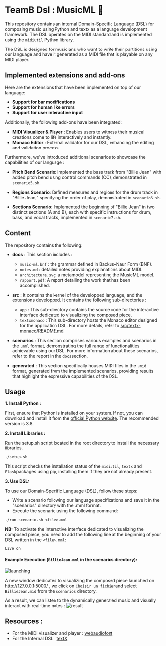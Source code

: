 # TeamB Dsl : MusicML 🎵 

This repository contains an internal Domain-Specific Language (DSL) for composing music using Python and textx as a language development framework. The DSL operates on the MIDI standard and is implemented using the `midiutil` Python library.

The DSL is designed for musicians who want to write their partitions using our language and have it generated as a MIDI file that is playable on any MIDI player.

## Implemented extensions and add-ons

Here are the extensions that have been implemented on top of our language:
- **Support for bar modifications** 
- **Support for human like errors**
- **Support for user interactive input**

Additionally, the following add-ons have been integrated:
- **MIDI Visualizer & Player** : Enables users to witness their musical creations come to life interactively and instantly.
- **Monaco Editor** : External validator for our DSL, enhancing the editing and validation process.

Furthermore, we've introduced additional scenarios to showcase the capabilities of our language :
- **Pitch Bend Scenario**: Implemented the bass track from "Billie Jean" with added pitch bend using control commands (CC), demonstrated in `scenario5.sh`.

- **Regions Scenario**: Defined measures and regions for the drum track in "Billie Jean," specifying the order of play, demonstrated in `scenario6.sh`.

- **Sections Scenario**: Implemented the beginning of "Billie Jean" in two distinct sections (A and B), each with specific instructions for drum, bass, and vocal tracks, implemented in `scenario7.sh`.


## Content

The repository contains the following:

- **docs** : This section includes :
  - `music-ml.bnf` : the grammar defined in Backus–Naur Form (BNF).
  - `notes.md` : detailed notes providing explanations about MIDI.
  - `architecture.svg`: a metamodel representing the MusicML model.
  - `rapport.pdf`: A report detailing the work that has been accomplished.

- **src** : It contains the kernel of the developped language, and the extensions developped. It contains the following sub-directories :
  - `app`  : This sub-directory contains the source code for the interactive interface dedicated to visualizing the composed piece.
  - `textxmonaco` : This sub-directory hosts the Monaco editor designed for the application DSL. For more details, refer to [src/textx-monaco/README.md](https://github.com/benaissanadim/DSL-MusicML-TeamB/blob/main/src/textx-monaco/README.md) 

- **scenarios** : This section comprises various examples and scenarios in the `.mml` format, demonstrating the full range of functionalities achievable using our DSL. For more information about these scenarios, refer to the report in the `docs`section.

- **generated** : This section specifically houses MIDI files in the `.mid` format, generated from the implemented scenarios, providing results that highlight the expressive capabilities of the DSL.

## Usage
**1. Install Python :**

First, ensure that Python is installed on your system. If not, you can download and install it from the [official Python website](https://www.python.org/). The recommended version is 3.8.

**2. Install Libraries :**

Run the setup.sh script located in the root directory  to install the necessary libraries.
```
./setup.sh
```
This script checks the installation status of the  `midiutil`, `textx` and  `Flask`packages using pip, installing them if they are not already present.

**3. Use DSL:**

To use our Domain-Specific Language (DSL), follow these steps:
- Write  a scenario following our language specifications and save it in the "scenarios" directory with the .mml format.
-  Execute the scenario using the following command:
```
./run-scenario.sh <file>.mml
```
**NB:**
To activate the interactive interface dedicated to visualizing the composed piece, you need to add the following line at the beginning of your DSL written in the `<file>.mml`:
```plaintext
Live on
```

#### Example Execution (`BillieJean.mml` in the scenarios directory):

![launching](https://github.com/benaissanadim/DSL-MusicML-TeamB/blob/monaco_editor/images/launching-script.PNG)

A new window dedicated to visualizing the composed piece launched on http://127.0.0.1:5000/ , we click on `Choisir un fichier`and select `BillieJean.mid` from the `scenarios` directory.

As a result, we can listen to the dynamically generated music and visually interact with real-time notes :
![result](https://github.com/benaissanadim/DSL-MusicML-TeamB/blob/monaco_editor/images/result-music.PNG)

## Resources :

- For the MIDI visualizer and player : [webaudiofont](https://surikov.github.io/webaudiofont/)
- For the Internal DSL : [textX](https://github.com/textX)
